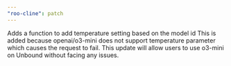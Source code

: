 ```yaml
---
"roo-cline": patch
---
```


Adds a function to add temperature setting based on the model id
This is added because openai/o3-mini does not support temperature parameter which causes the request to fail.
This update will allow users to use o3-mini on Unbound without facing any issues.
